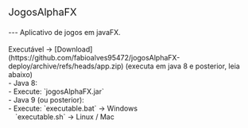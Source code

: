 <p style="font-size:20px;">JogosAlphaFX</p>
---
Aplicativo de jogos em javaFX.<br/>
<br/>
Executável -> [Download](https://github.com/fabioalves95472/jogosAlphaFX-deploy/archive/refs/heads/app.zip) (executa em java 8 e posterior, leia abaixo)
<br/>
- Java 8:<br/>
	- Execute:	`jogosAlphaFX.jar`<br/>
- Java 9 (ou posterior):<br/>
	- Execute: `executable.bat`	-> Windows<br/>
	&emsp;`executable.sh`		-> Linux / Mac<br/>

<!-- <img src="imgs_git/dClasses.png"> -->